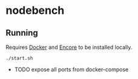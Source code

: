 # nodebench

## Running

Requires [Docker](https://docs.docker.com/engine/install/) and [Encore](https://encore.dev/docs/ts/install) to be installed locally.

```shell
./start.sh
```

- TODO expose all ports from docker-compose
